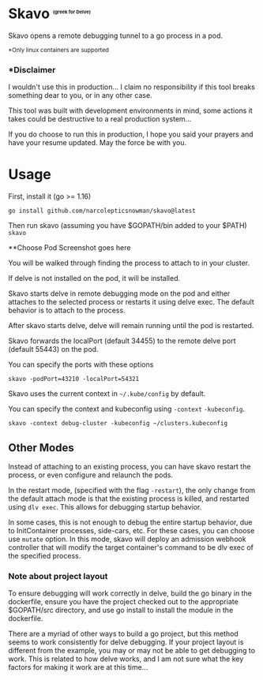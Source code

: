 # Skavo <sup><sub><sup><sub><sup><sub>(greek for Delve)</sup></sub></sup></sub></sup></sub>
Skavo opens a remote debugging tunnel to a go process in a pod.

<sup>*Only linux containers are supported

### *Disclaimer
I wouldn't use this in production... I claim no responsibility if this tool breaks something dear to you, or in any other case. 

This tool was built with development environments in mind, some actions it takes could be destructive to a real production system...

If you do choose to run this in production, I hope you said your prayers and have your resume updated. May the force be with you.

# Usage
First, install it (go >= 1.16)
```shell
go install github.com/narcolepticsnowman/skavo@latest
```

Then run skavo (assuming you have $GOPATH/bin added to your $PATH)
`skavo`

**Choose Pod Screenshot goes here

You will be walked through finding the process to attach to in your cluster.

If delve is not installed on the pod, it will be installed.

Skavo starts delve in remote debugging mode on the pod and either attaches to the selected process or restarts it using
delve exec. The default behavior is to attach to the process.

After skavo starts delve, delve will remain running until the pod is restarted.

Skavo forwards the localPort (default 34455) to the remote delve port (default 55443) on the pod. 

You can specify the ports with these options
```shell
skavo -podPort=43210 -localPort=54321
```

Skavo uses the current context in `~/.kube/config` by default. 

You can specify the context and kubeconfig using `-context` `-kubeconfig`.
```shell
skavo -context debug-cluster -kubeconfig ~/clusters.kubeconfig
```

## Other Modes
Instead of attaching to an existing process, you can have skavo restart the process, or even configure and relaunch the
pods. 

In the restart mode, (specified with the flag `-restart`), the only change from the default attach mode is that the existing
process is killed, and restarted using `dlv exec`. This allows for debugging startup behavior.

In some cases, this is not enough to debug the entire startup behavior, due to InitContainer processes, side-cars, etc.
For these cases, you can choose use `mutate` option. In this mode, skavo will deploy an admission webhook controller
that will modify the target container's command to be dlv exec of the specified process. 

### Note about project layout
To ensure debugging will work correctly in delve, build the go binary in the dockerfile, ensure you have the project 
checked out to the appropriate $GOPATH/src directory, and use go install to install the module in the dockerfile.

There are a myriad of other ways to build a go project, but this method seems to work consistently for delve debugging. 
If your project layout is different from the example, you may or may not be able to get debugging to work. This is
related to how delve works, and I am not sure what the key factors for making it work are at this time... 

